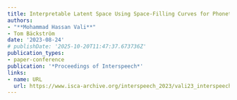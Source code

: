 ```yaml
---
title: Interpretable Latent Space Using Space-Filling Curves for Phonetic Analysis in Voice Conversion
authors:
- "**Mohammad Hassan Vali**"
- Tom Bäckström
date: '2023-08-24'
# publishDate: '2025-10-20T11:47:37.673736Z'
publication_types:
- paper-conference
publication: '*Proceedings of Interspeech*'
links:
- name: URL
  url: https://www.isca-archive.org/interspeech_2023/vali23_interspeech.html
---
```

